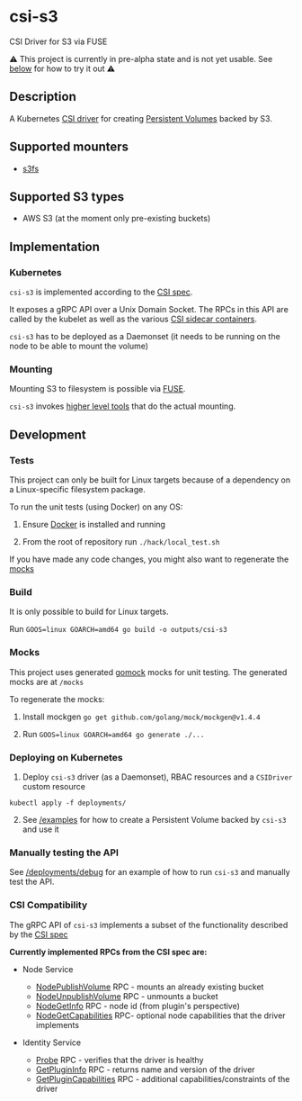 # csi-s3
CSI Driver for S3 via FUSE

:warning: This project is currently in pre-alpha state and is not yet usable. See [below](#deploying-on-kubernetes) for how to try it out :warning:

## Description

A Kubernetes [CSI driver](https://kubernetes.io/blog/2019/01/15/container-storage-interface-ga/) for creating [Persistent Volumes](https://kubernetes.io/docs/concepts/storage/persistent-volumes/) backed by S3.

## Supported mounters

- [s3fs](https://github.com/s3fs-fuse/s3fs-fuse)

## Supported S3 types
- AWS S3 (at the moment only pre-existing buckets)
## Implementation
### Kubernetes

`csi-s3` is implemented according to the [CSI spec](https://github.com/container-storage-interface/spec/blob/master/spec.md).

It exposes a gRPC API over a Unix Domain Socket. The RPCs in this API are called by the kubelet as well as the various [CSI sidecar containers](https://kubernetes-csi.github.io/docs/sidecar-containers.html).

`csi-s3` has to be deployed as a Daemonset (it needs to be running on the node to be able to mount the volume)

### Mounting

Mounting S3 to filesystem is possible via [FUSE](https://en.wikipedia.org/wiki/Filesystem_in_Userspace).

`csi-s3` invokes [higher level tools](#supported-mounters) that do the actual mounting.
## Development
### Tests

This project can only be built for Linux targets because of a dependency on a Linux-specific filesystem package. 

To run the unit tests (using Docker) on any OS:

1. Ensure [Docker](https://docs.docker.com/get-docker/) is installed and running

2. From the root of repository run `./hack/local_test.sh`

If you have made any code changes, you might also want to regenerate the [mocks](#mocks)

### Build

It is only possible to build for Linux targets.

Run `GOOS=linux GOARCH=amd64 go build -o outputs/csi-s3`

### Mocks

This project uses generated [gomock](https://github.com/golang/mock) mocks for unit testing. The generated mocks are at `/mocks`

To regenerate the mocks:

1. Install mockgen `go get github.com/golang/mock/mockgen@v1.4.4`

2. Run `GOOS=linux GOARCH=amd64 go generate ./...`

### Deploying on Kubernetes

1. Deploy `csi-s3` driver (as a Daemonset), RBAC resources and a `CSIDriver` custom resource

`kubectl apply -f deployments/`

2. See [/examples](examples/README.md) for how to create a Persistent Volume backed by `csi-s3` and use it

### Manually testing the API

See [/deployments/debug](deployments/debug/README.md) for an example of how to run `csi-s3` and manually test the API.

### CSI Compatibility

The gRPC API of `csi-s3` implements a subset of the functionality described by the [CSI spec](https://github.com/container-storage-interface/spec/blob/master/spec.md)

**Currently implemented RPCs from the CSI spec are:**

- Node Service
   - [NodePublishVolume](https://github.com/container-storage-interface/spec/blob/master/spec.md#nodepublishvolume) RPC - mounts an already existing bucket
   - [NodeUnpublishVolume](https://github.com/container-storage-interface/spec/blob/master/spec.md#nodeunpublishvolume) RPC - unmounts a bucket
   - [NodeGetInfo](https://github.com/container-storage-interface/spec/blob/master/spec.md#nodegetinfo) RPC - node id (from plugin's perspective)
   - [NodeGetCapabilities](https://github.com/container-storage-interface/spec/blob/master/spec.md#nodegetcapabilities) RPC- optional node capabilities that the driver implements

- Identity Service

    - [Probe](https://github.com/container-storage-interface/spec/blob/master/spec.md#probe) RPC - verifies that the driver is healthy
    - [GetPluginInfo](https://github.com/container-storage-interface/spec/blob/master/spec.md#getplugininfo) RPC - returns name and version of the driver
    - [GetPluginCapabilities](https://github.com/container-storage-interface/spec/blob/master/spec.md#getplugincapabilities) RPC - additional capabilities/constraints of the driver